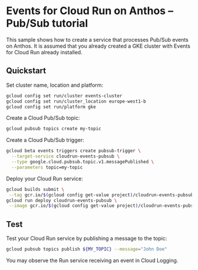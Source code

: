 # Events for Cloud Run on Anthos – Pub/Sub tutorial

This sample shows how to create a service that processes Pub/Sub events on Anthos.
It is assumed that you already created a GKE cluster with Events for Cloud Run
already installed.

## Quickstart

Set cluster name, location and platform:

```sh
gcloud config set run/cluster events-cluster
gcloud config set run/cluster_location europe-west1-b
gcloud config set run/platform gke
```

Create a Cloud Pub/Sub topic:

```sh
gcloud pubsub topics create my-topic
```

Create a Cloud Pub/Sub trigger:

```sh
gcloud beta events triggers create pubsub-trigger \
  --target-service cloudrun-events-pubsub \
  --type google.cloud.pubsub.topic.v1.messagePublished \
  --parameters topic=my-topic
```

Deploy your Cloud Run service:

```sh
gcloud builds submit \
 --tag gcr.io/$(gcloud config get-value project)/cloudrun-events-pubsub
gcloud run deploy cloudrun-events-pubsub \
 --image gcr.io/$(gcloud config get-value project)/cloudrun-events-pubsub
```

## Test

Test your Cloud Run service by publishing a message to the topic:

```sh
gcloud pubsub topics publish ${MY_TOPIC} --message="John Doe"
```

You may observe the Run service receiving an event in Cloud Logging.
